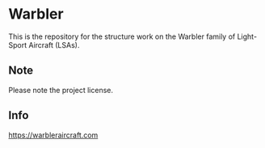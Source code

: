 # Warbler
 
This is the repository for the structure work on the Warbler family of Light-Sport Aircraft (LSAs).

## Note

Please note the project license.

## Info

https://warbleraircraft.com
